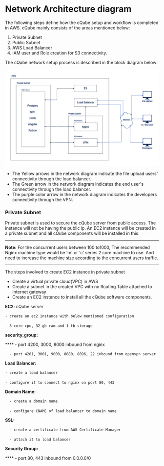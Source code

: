 # Network Architecture diagram

The following steps define how the cQube setup and workflow is completed in AWS. cQube mainly consists of the areas mentioned below:  


1. Private Subnet
2. Public Subnet
3. AWS Load Balancer
4. IAM user and Role creation for S3 connectivity.

The cQube network setup process is described in the block diagram below:  


![cQube network setup diagram ](.gitbook/assets/image%20%282%29.png)



* The Yellow arrows in the network diagram indicate the file upload users’ connectivity through the load balancer.
* The Green arrow in the network diagram indicates the end user's connectivity through the load balancer.
* The purple color arrow in the network diagram indicates the developers connectivity through the VPN.

### **Private Subnet**

Private subnet is used to secure the cQube server from public access. The instance will not be having the public ip. An EC2 instance will be created in a private subnet and all cQube components will be installed in this.  
****

**Note:** For the concurrent users  between 100 to1000, The recommended Nginx machine type  would be 'm' or 'c' series 2 core machine to use. And need to increase the machine size according to the concurrent users traffic.  
****

The steps involved to create EC2 instance in private subnet

* Create a virtual private cloud\(VPC\) in AWS 
* Create a subnet in the created VPC with no Routing Table attached to Internet gateway
* Create an EC2 instance to install all the cQube software components.

**EC2**: cQube server

    - create an ec2 instance with below mentioned configuration

    - 8 core cpu, 32 gb ram and 1 tb storage

**security\_group:**

 ****     - port 4200, 3000, 8000 inbound from nginx 

      - port 4201, 3001, 9000, 8080, 8096, 22 inbound from openvpn server

**Load Balancer:**

    - create a load balancer 

    - configure it to connect to nginx on port 80, 443

**Domain Name:** 

      - create a domain name

      - configure CNAME of load balancer to domain name

**SSL:**

      - create a certificate from AWS Certificate Manager

      - attach it to load balancer

**Security Group:**

   ****   - port 80, 443 inbound from 0.0.0.0/0  


